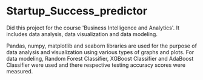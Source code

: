 # Startup_Success_predictor
Did this project for the course 'Business Intelligence and Analytics'. It includes data analysis, data visualization and data modeling.

Pandas, numpy, matplotlib and seaborn libraries are used for the purpose of data analysis and visualization using various types of graphs and plots.
For data modeling, Random Forest Classifier, XGBoost Classifier and AdaBoost Classifier were used and there respective testing accuracy scores were measured.
